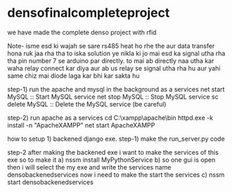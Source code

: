 # densofinalcompleteproject
we have made the complete denso project with rfid

Note- isme esd ki wajah se sare rs485 heat ho rhe the aur data transfer hona ruk jaa rha tha to iska solution ye nikla ki jo mai esd ka signal utha rha tha pin number 7 se arduino par directly. to mai ab directly naa utha kar waha relay connect kar diya aur ab us relay se signal utha rha hu aur yahi same chiz mai diode laga kar bhi kar sakta hu


step-1) run the apache and mysql in the background as a services
net start MySQL         :: Start MySQL service
net stop MySQL          :: Stop MySQL service
sc delete MySQL         :: Delete the MySQL service (be careful)

step-2) run apache as a services
cd C:\xampp\apache\bin
httpd.exe -k install -n "ApacheXAMPP"
net start ApacheXAMPP

how to setup
1)
backened django exe.
step-1) make the run_server.py code 


step-2 after making the backened exe i want to make the services of this exe so to make it
a) nssm install MyPythonService
b) so one gui is open then i will select the my exe and write the services name densobackenedservices now i need to make the start the services
c) nssm start densobackenedservices

